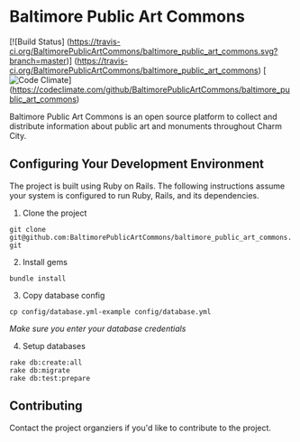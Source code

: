 # Baltimore Public Art Commons

[![Build Status] (https://travis-ci.org/BaltimorePublicArtCommons/baltimore_public_art_commons.svg?branch=master)]
(https://travis-ci.org/BaltimorePublicArtCommons/baltimore_public_art_commons)
[![Code Climate](https://codeclimate.com/github/BaltimorePublicArtCommons/baltimore_public_art_commons.png)]
(https://codeclimate.com/github/BaltimorePublicArtCommons/baltimore_public_art_commons)

Baltimore Public Art Commons is an open source platform to collect and
distribute information about public art and monuments throughout Charm City.

## Configuring Your Development Environment

The project is built using Ruby on Rails.  The following instructions assume
your system is configured to run Ruby, Rails, and its dependencies.

  1. Clone the project

  `git clone git@github.com:BaltimorePublicArtCommons/baltimore_public_art_commons.git`

  2. Install gems

  `bundle install`

  3. Copy database config

  `cp config/database.yml-example config/database.yml`

  *Make sure you enter your database credentials*

  4. Setup databases

  ```
  rake db:create:all
  rake db:migrate
  rake db:test:prepare
  ```

## Contributing

Contact the project organziers if you'd like to contribute to the project.
